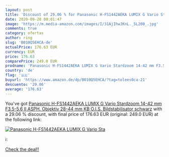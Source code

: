 ```yaml
---
layout: post
title: 'Discount of 29.06 % for Panasonic H-FS1442AEKA LUMIX G Vario Sta'
date: 2020-09-28 00:01:47
image: 'https://m.media-amazon.com/images/I/31AjIhwJKnL._SL200_.jpg'
comments: true
category: ofertas
author: ring
slug: 'B010Q5EHCA-de'
actualPrice: 176.63 EUR
currency: EUR
price: 176.63
comparePrice: 249.0 EUR
prodname: 'Panasonic H-FS1442AEKA LUMIX G Vario Stardzoom 14-42 mm F3.5-5.6 II ASPH. Objektiv  28-44 mm KB  O.I.S. Bildstabilisator  schwarz'
country: 'de'
flag: '🇩🇪'
buyurl: 'https://www.amazon.de/dp/B010Q5EHCA/?tag=tolees0ca-21'
descuento: '29.06'
average: '176.63'
---
```


You've got [Panasonic H-FS1442AEKA LUMIX G Vario Stardzoom 14-42 mm F3.5-5.6 II ASPH. Objektiv  28-44 mm KB  O.I.S. Bildstabilisator  schwarz](https://www.amazon.de/dp/B010Q5EHCA/?tag=tolees0ca-21) with a  29.06 % discount, with final price of 176.63 EUR (original: 249.0 EUR) at the following link:

[![Panasonic H-FS1442AEKA LUMIX G Vario Sta](https://m.media-amazon.com/images/I/31AjIhwJKnL._SL200_.jpg)](https://www.amazon.de/dp/B010Q5EHCA/?tag=tolees0ca-21)

ℹ️:


[Check the deal!!](https://www.amazon.de/dp/B010Q5EHCA/?tag=tolees0ca-21)
